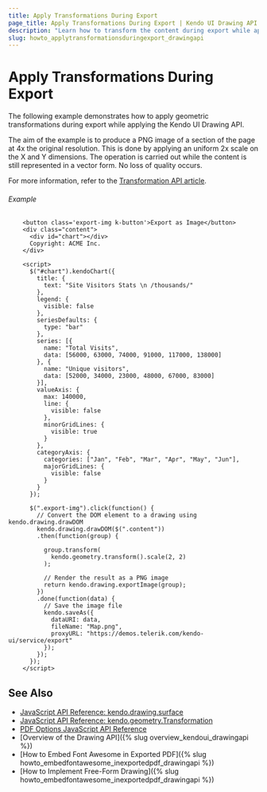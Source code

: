 ```yaml
---
title: Apply Transformations During Export
page_title: Apply Transformations During Export | Kendo UI Drawing API
description: "Learn how to transform the content during export while applying the Kendo UI Drawing API."
slug: howto_applytransformationsduringexport_drawingapi
---
```


# Apply Transformations During Export

The following example demonstrates how to apply geometric transformations during export while applying the Kendo UI Drawing API.

The aim of the example is to produce a PNG image of a section of the page at 4x the original resolution. This is done by applying an uniform 2x scale on the X and Y dimensions. The operation is carried out while the content is still represented in a vector form. No loss of quality occurs.

For more information, refer to the [Transformation API article](/api/javascript/geometry/transformation/methods/scale).

###### Example

```dojo
    <button class='export-img k-button'>Export as Image</button>
    <div class="content">
      <div id="chart"></div>
      Copyright: ACME Inc.
    </div>

    <script>
      $("#chart").kendoChart({
        title: {
          text: "Site Visitors Stats \n /thousands/"
        },
        legend: {
          visible: false
        },
        seriesDefaults: {
          type: "bar"
        },
        series: [{
          name: "Total Visits",
          data: [56000, 63000, 74000, 91000, 117000, 138000]
        }, {
          name: "Unique visitors",
          data: [52000, 34000, 23000, 48000, 67000, 83000]
        }],
        valueAxis: {
          max: 140000,
          line: {
            visible: false
          },
          minorGridLines: {
            visible: true
          }
        },
        categoryAxis: {
          categories: ["Jan", "Feb", "Mar", "Apr", "May", "Jun"],
          majorGridLines: {
            visible: false
          }
        }
      });

      $(".export-img").click(function() {
        // Convert the DOM element to a drawing using kendo.drawing.drawDOM
        kendo.drawing.drawDOM($(".content"))
        .then(function(group) {

          group.transform(
            kendo.geometry.transform().scale(2, 2)
          );

          // Render the result as a PNG image
          return kendo.drawing.exportImage(group);
        })
        .done(function(data) {
          // Save the image file
          kendo.saveAs({
            dataURI: data,
            fileName: "Map.png",
            proxyURL: "https://demos.telerik.com/kendo-ui/service/export"
          });
        });
      });
    </script>
```

## See Also

* [JavaScript API Reference: kendo.drawing.surface](/api/javascript/drawing/surface)
* [JavaScript API Reference: kendo.geometry.Transformation](/api/javascript/geometry/transformation)
* [PDF Options JavaScript API Reference](/api/javascript/drawing/pdfoptions)
* [Overview of the Drawing API]({% slug overview_kendoui_drawingapi %})
* [How to Embed Font Awesome in Exported PDF]({% slug howto_embedfontawesome_inexportedpdf_drawingapi %})
* [How to Implement Free-Form Drawing]({% slug howto_embedfontawesome_inexportedpdf_drawingapi %})
